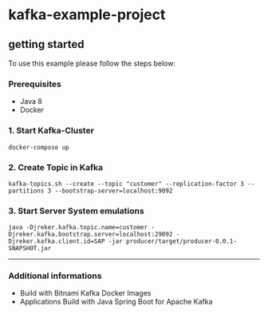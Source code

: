 # kafka-example-project 

## getting started
To use this example please follow the steps below:

### Prerequisites
- Java 8
- Docker 

### 1. Start Kafka-Cluster
```
docker-compose up
```

### 2. Create Topic in Kafka
```
kafka-topics.sh --create --topic "customer" --replication-factor 3 --partitions 3 --bootstrap-server=localhost:9092
```

### 3. Start Server System emulations
```
java -Djreker.kafka.topic.name=customer -Djreker.kafka.bootstrap.server=localhost:29092 -Djreker.kafka.client.id=SAP -jar producer/target/producer-0.0.1-SNAPSHOT.jar
```
---
### Additional informations
- Build with Bitnami Kafka Docker Images
- Applications Build with Java Spring Boot for Apache Kafka

